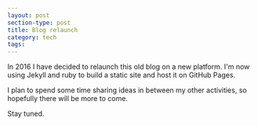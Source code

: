 ```yaml
---
layout: post
section-type: post
title: Blog relaunch
category: tech
tags: 
---
```

In 2016 I have decided to relaunch this old blog on a new platform. I'm now using Jekyll and ruby to build a static
site and host it on GitHub Pages. 

I plan to spend some time sharing ideas in between my other activities, so hopefully there will be more to come.

Stay tuned.